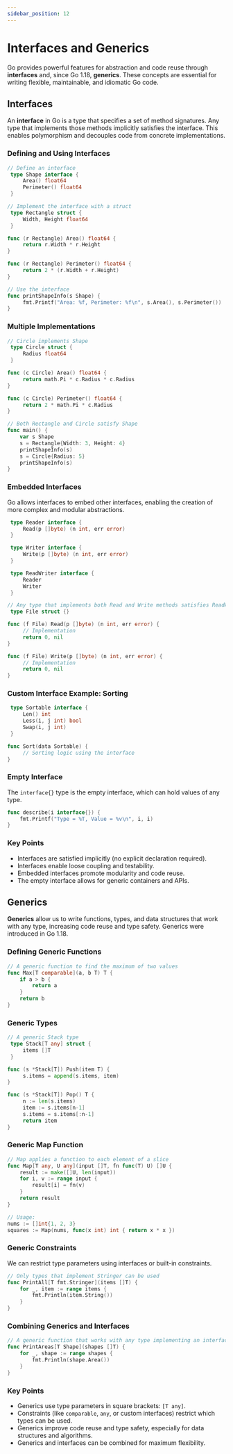 ```yaml
---
sidebar_position: 12
---
```


# Interfaces and Generics

Go provides powerful features for abstraction and code reuse through **interfaces** and, since Go 1.18, **generics**. These concepts are essential for writing flexible, maintainable, and idiomatic Go code.

## Interfaces

An **interface** in Go is a type that specifies a set of method signatures. Any type that implements those methods implicitly satisfies the interface. This enables polymorphism and decouples code from concrete implementations.

### Defining and Using Interfaces

```go
// Define an interface
 type Shape interface {
     Area() float64
     Perimeter() float64
 }

// Implement the interface with a struct
 type Rectangle struct {
     Width, Height float64
 }

func (r Rectangle) Area() float64 {
     return r.Width * r.Height
}

func (r Rectangle) Perimeter() float64 {
     return 2 * (r.Width + r.Height)
}

// Use the interface
func printShapeInfo(s Shape) {
     fmt.Printf("Area: %f, Perimeter: %f\n", s.Area(), s.Perimeter())
}
```

### Multiple Implementations

```go
// Circle implements Shape
 type Circle struct {
     Radius float64
 }

func (c Circle) Area() float64 {
     return math.Pi * c.Radius * c.Radius
}

func (c Circle) Perimeter() float64 {
     return 2 * math.Pi * c.Radius
}

// Both Rectangle and Circle satisfy Shape
func main() {
    var s Shape
    s = Rectangle{Width: 3, Height: 4}
    printShapeInfo(s)
    s = Circle{Radius: 5}
    printShapeInfo(s)
}
```

### Embedded Interfaces

Go allows interfaces to embed other interfaces, enabling the creation of more complex and modular abstractions.

```go
 type Reader interface {
     Read(p []byte) (n int, err error)
 }

 type Writer interface {
     Write(p []byte) (n int, err error)
 }

 type ReadWriter interface {
     Reader
     Writer
 }

// Any type that implements both Read and Write methods satisfies ReadWriter
 type File struct {}

func (f File) Read(p []byte) (n int, err error) {
     // Implementation
     return 0, nil
}

func (f File) Write(p []byte) (n int, err error) {
     // Implementation
     return 0, nil
}
```

### Custom Interface Example: Sorting

```go
 type Sortable interface {
     Len() int
     Less(i, j int) bool
     Swap(i, j int)
 }

func Sort(data Sortable) {
     // Sorting logic using the interface
}
```

### Empty Interface

The `interface{}` type is the empty interface, which can hold values of any type.

```go
func describe(i interface{}) {
    fmt.Printf("Type = %T, Value = %v\n", i, i)
}
```

### Key Points

- Interfaces are satisfied implicitly (no explicit declaration required).
- Interfaces enable loose coupling and testability.
- Embedded interfaces promote modularity and code reuse.
- The empty interface allows for generic containers and APIs.

## Generics

**Generics** allow us to write functions, types, and data structures that work with any type, increasing code reuse and type safety. Generics were introduced in Go 1.18.

### Defining Generic Functions

```go
// A generic function to find the maximum of two values
func Max[T comparable](a, b T) T {
    if a > b {
        return a
    }
    return b
}
```

### Generic Types

```go
// A generic Stack type
 type Stack[T any] struct {
     items []T
 }

func (s *Stack[T]) Push(item T) {
     s.items = append(s.items, item)
}

func (s *Stack[T]) Pop() T {
     n := len(s.items)
     item := s.items[n-1]
     s.items = s.items[:n-1]
     return item
}
```

### Generic Map Function

```go
// Map applies a function to each element of a slice
func Map[T any, U any](input []T, fn func(T) U) []U {
    result := make([]U, len(input))
    for i, v := range input {
        result[i] = fn(v)
    }
    return result
}

// Usage:
nums := []int{1, 2, 3}
squares := Map(nums, func(x int) int { return x * x })
```

### Generic Constraints

We can restrict type parameters using interfaces or built-in constraints.

```go
// Only types that implement Stringer can be used
func PrintAll[T fmt.Stringer](items []T) {
    for _, item := range items {
        fmt.Println(item.String())
    }
}
```

### Combining Generics and Interfaces

```go
// A generic function that works with any type implementing an interface
func PrintAreas[T Shape](shapes []T) {
    for _, shape := range shapes {
        fmt.Println(shape.Area())
    }
}
```

### Key Points

- Generics use type parameters in square brackets: `[T any]`.
- Constraints (like `comparable`, `any`, or custom interfaces) restrict which types can be used.
- Generics improve code reuse and type safety, especially for data structures and algorithms.
- Generics and interfaces can be combined for maximum flexibility.
